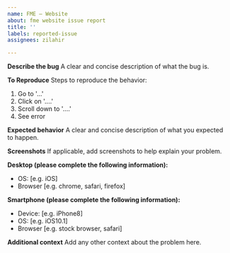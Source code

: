```yaml
---
name: FME – Website
about: fme website issue report
title: ''
labels: reported-issue
assignees: zilahir

---
```


**Describe the bug**
A clear and concise description of what the bug is.

**To Reproduce**
Steps to reproduce the behavior:
1. Go to '...'
2. Click on '....'
3. Scroll down to '....'
4. See error

**Expected behavior**
A clear and concise description of what you expected to happen.

**Screenshots**
If applicable, add screenshots to help explain your problem.

**Desktop (please complete the following information):**
 - OS: [e.g. iOS]
 - Browser [e.g. chrome, safari, firefox]

**Smartphone (please complete the following information):**
 - Device: [e.g. iPhone8]
 - OS: [e.g. iOS10.1]
 - Browser [e.g. stock browser, safari]

**Additional context**
Add any other context about the problem here.
